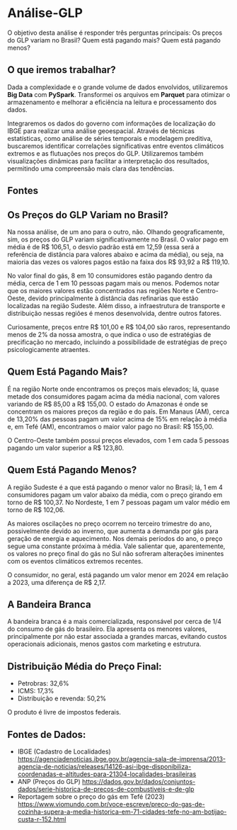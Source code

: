 <!DOCTYPE html>
<html lang="pt-br">
<head>
    <meta charset="utf-8">
 
</head>
<body>

<h1>Análise-GLP</h1>
<p>O objetivo desta análise é responder três perguntas principais: Os preços do GLP variam no Brasil? Quem está pagando mais? Quem está pagando menos?
</strong></p>

<h2>O que iremos trabalhar?</h2>
<p>Dada a complexidade e o grande volume de dados envolvidos, utilizaremos <strong>Big Data</strong> com <strong>PySpark</strong>. Transformei os arquivos em <strong>Parquet</strong> para otimizar o armazenamento e melhorar a eficiência na leitura e processamento dos dados.</p>

<p>Integraremos os dados do governo com informações de localização do IBGE para realizar uma análise geoespacial. Através de técnicas estatísticas, como análise de séries temporais e modelagem preditiva, buscaremos identificar correlações significativas entre eventos climáticos extremos e as flutuações nos preços do GLP. Utilizaremos também visualizações dinâmicas para facilitar a interpretação dos resultados, permitindo uma compreensão mais clara das tendências.</p>

<h2>Fontes</h2>

<h2>Os Preços do GLP Variam no Brasil?</h2>
<p>Na nossa análise, de um ano para o outro, não. Olhando geograficamente, sim, os preços do GLP variam significativamente no Brasil. O valor pago em média é de R$ 106,51, o desvio padrão está em 12,59 (essa será a referência de distância para valores abaixo e acima da média), ou seja, na maioria das vezes os valores pagos estão na faixa dos R$ 93,92 a R$ 119,10.</p>
<p>No valor final do gás, 8 em 10 consumidores estão pagando dentro da média, cerca de 1 em 10 pessoas pagam mais ou menos. Podemos notar que os maiores valores estão concentrados nas regiões Norte e Centro-Oeste, devido principalmente à distância das refinarias que estão localizadas na região Sudeste. Além disso, a infraestrutura de transporte e distribuição nessas regiões é menos desenvolvida, dentre outros fatores.</p>
<p>Curiosamente, preços entre R$ 101,00 e R$ 104,00 são raros, representando menos de 2% da nossa amostra, o que indica o uso de estratégias de precificação no mercado, incluindo a possibilidade de estratégias de preço psicologicamente atraentes.</p>

<h2>Quem Está Pagando Mais?</h2>
<p>É na região Norte onde encontramos os preços mais elevados; lá, quase metade dos consumidores pagam acima da média nacional, com valores variando de R$ 85,00 a R$ 155,00. O estado do Amazonas é onde se concentram os maiores preços da região e do país. Em Manaus (AM), cerca de 13,20% das pessoas pagam um valor acima de 15% em relação à média e, em Tefé (AM), encontramos o maior valor pago no Brasil: R$ 155,00.</p>
<p>O Centro-Oeste também possui preços elevados, com 1 em cada 5 pessoas pagando um valor superior a R$ 123,80.</p>

<h2>Quem Está Pagando Menos?</h2>
<p>A região Sudeste é a que está pagando o menor valor no Brasil; lá, 1 em 4 consumidores pagam um valor abaixo da média, com o preço girando em torno de R$ 100,37. No Nordeste, 1 em 7 pessoas pagam um valor médio em torno de R$ 102,06.</p>
<p>As maiores oscilações no preço ocorrem no terceiro trimestre do ano, possivelmente devido ao inverno, que aumenta a demanda por gás para geração de energia e aquecimento. Nos demais períodos do ano, o preço segue uma constante próxima à média. Vale salientar que, aparentemente, os valores no preço final do gás no Sul não sofreram alterações iminentes com os eventos climáticos extremos recentes.</p>
<p>O consumidor, no geral, está pagando um valor menor em 2024 em relação a 2023, uma diferença de R$ 2,17.</p>

<h2>A Bandeira Branca</h2>
<p>A bandeira branca é a mais comercializada, responsável por cerca de 1/4 do consumo de gás do brasileiro. Ela apresenta os menores valores, principalmente por não estar associada a grandes marcas, evitando custos operacionais adicionais, menos gastos com marketing e estrutura.</p>

<h2>Distribuição Média do Preço Final:</h2>
<ul>
  <li>Petrobras: 32,6%</li>
  <li>ICMS: 17,3%</li>
  <li>Distribuição e revenda: 50,2%</li>
</ul>
<p>O produto é livre de impostos federais.</p>

<h2>Fontes de Dados:</h2>
<ul>
  <li>IBGE (Cadastro de Localidades) <a href="https://agenciadenoticias.ibge.gov.br/agencia-sala-de-imprensa/2013-agencia-de-noticias/releases/14126-asi-ibge-disponibiliza-coordenadas-e-altitudes-para-21304-localidades-brasileiras">https://agenciadenoticias.ibge.gov.br/agencia-sala-de-imprensa/2013-agencia-de-noticias/releases/14126-asi-ibge-disponibiliza-coordenadas-e-altitudes-para-21304-localidades-brasileiras</a></li>
  <li>ANP (Preços do GLP) <a href="https://dados.gov.br/dados/conjuntos-dados/serie-historica-de-precos-de-combustiveis-e-de-glp">https://dados.gov.br/dados/conjuntos-dados/serie-historica-de-precos-de-combustiveis-e-de-glp</a></li>
  <li>Reportagem sobre o preço do gás em Tefé (2023) <a href="https://www.viomundo.com.br/voce-escreve/preco-do-gas-de-cozinha-supera-a-media-historica-em-71-cidades-tefe-no-am-botijao-custa-r-152.html">https://www.viomundo.com.br/voce-escreve/preco-do-gas-de-cozinha-supera-a-media-historica-em-71-cidades-tefe-no-am-botijao-custa-r-152.html</a></li>
</ul>

